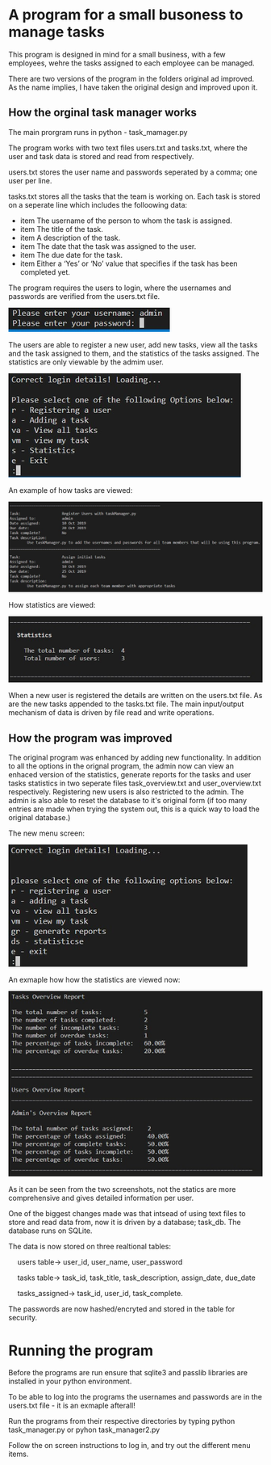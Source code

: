 # A program for a small busoness to manage tasks
This program is designed in mind for a small business, with a few employees, wehre
the tasks assigned to each employee can be managed.

There are two versions of the program in the folders original ad improved. As the name
implies, I have taken the original design and improved upon it. 

## How the orginal task manager works
The main prorgram runs in python - task_mamager.py

The program works with two text files users.txt and tasks.txt, where the user and task
data is stored and read from respectively.

users.txt stores the user name and passwords seperated by a comma; one user per line. 

tasks.txt stores all the tasks that the team is working on. Each task is stored on a
seperate line which includes the folloowing data:
* item The username of the person to whom the task is assigned.
* item The title of the task.
* item A description of the task.
* item The date that the task was assigned to the user.
* item The due date for the task.
* item Either a ‘Yes’ or ‘No’ value that specifies if the task has been
completed yet.

The program requires the users to login, where the usernames and passwords are
verified from the users.txt file. 

![login screen](/Original/images/login.jpg)

The users are able to register a new user, add new tasks, view all the tasks and the task assigned to them,
and the statistics of the tasks assigned. The statistics are only viewable by the admim user.

![menu screen](/Original/images/menu.jpg)

An example of how tasks are viewed:

![tasks screen](/Original/images/view_all.jpg)

How statistics are viewed:

![statistics screen](/Original/images/statistics.jpg)

When a new user is registered the details are written on the users.txt file. As are the new tasks appended to
the tasks.txt file. The main input/output mechanism of data is driven by file read and write operations. 

## How the program was improved
The original program was enhanced by adding new functionality. In addition to all the options in the orignal
program, the admin now can view an enhaced version of the statistics, generate reports for the tasks and user tasks
statistics in two seperate files task_overview.txt and user_overview.txt respectively. Registering new users is also
restricted to the admin. The admin is also able to reset the database to it's original form (if too many entries
are made when trying the system out, this is a quick way to load the original database.)

The new menu screen:

![menu screen](/Improved/images/menu.jpg)

An exmaple how how the statistics are viewed now:

![statistics screen](/Improved/images/statistics.jpg)

As it can be seen from the two screenshots, not the statics are more comprehensive and gives detailed information per user. 

One of the biggest changes made was that intsead of using text files to store and read data from, now it is driven by a database;
task_db. The database runs on SQLite. 

The data is now stored on three realtional tables:

&ensp;&ensp; users table-> user_id, user_name, user_password

&ensp;&ensp; tasks table-> task_id, task_title, task_description, assign_date, due_date

&ensp;&ensp; tasks_assigned-> task_id, user_id, task_complete.

The passwords are now hashed/encryted and stored in the table for security.

# Running the program
Before the programs are run ensure that sqlite3 and passlib libraries are installed in your python environment. 

To be able to log into the programs the usernames and passwords are in the users.txt file - it is an exmaple afterall!

Run the programs from their respective directories by typing python task_manager.py or pyhon task_manager2.py

Follow the on screen instructions to log in, and try out the different menu items.







